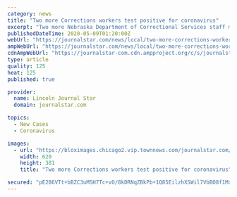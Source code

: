 ```yaml
---
category: news
title: "Two more Corrections workers test positive for coronavirus"
excerpt: "Two more Nebraska Department of Correctional Services staff members have tested positive for the coronavirus, Director Scott Frakes announced Friday."
publishedDateTime: 2020-05-09T01:20:00Z
webUrl: "https://journalstar.com/news/local/two-more-corrections-workers-test-positive-for-coronavirus/article_4cf7f14a-f868-5b2a-8acb-ea05e0165471.html"
ampWebUrl: "https://journalstar.com/news/local/two-more-corrections-workers-test-positive-for-coronavirus/article_4cf7f14a-f868-5b2a-8acb-ea05e0165471.amp.html"
cdnAmpWebUrl: "https://journalstar-com.cdn.ampproject.org/c/s/journalstar.com/news/local/two-more-corrections-workers-test-positive-for-coronavirus/article_4cf7f14a-f868-5b2a-8acb-ea05e0165471.amp.html"
type: article
quality: 125
heat: 125
published: true

provider:
  name: Lincoln Journal Star
  domain: journalstar.com

topics:
  - New Cases
  - Coronavirus

images:
  - url: "https://bloximages.chicago2.vip.townnews.com/journalstar.com/content/tncms/assets/v3/editorial/f/f0/ff0f3997-1aa0-508b-b318-2c3c3a755199/5abed83033c15.image.jpg"
    width: 620
    height: 381
    title: "Two more Corrections workers test positive for coronavirus"

secured: "pE2B6VTt+bBZC3uMSH7Tc+vO/8kDRNqZBkPb+1Q85EilzhXSWil7VbBO8f1MxB8QwLh3TSXxOGXiEk1BJydNuaW3ngCp/i0vin4v7eYINbClGPyUibVvBkdSZ99bQ92sdVrC7osgS0Pmv2YKImDihKQ1E01K/vR4hpdX6Bgdy2zsdBZT4JxXFAZNVowjDVsxMEiaiKVDkK0hTbhSZ0IWwB2Kjtk9xw1ZqcsDOXATDnjr2qGeMf0WWk63iL97cCr6tuVj1rPd5qWAxZAcv3LIev7phyX00oRZLVb1+mQWfBuPtRDW/oKF8Cuwuv2vURtC;geF7jjmDlQi0XVg2LSKy9g=="
---
```


